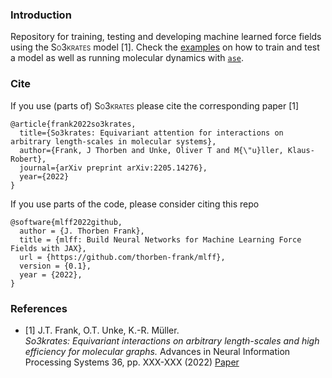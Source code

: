 ### Introduction
Repository for training, testing and developing machine learned force fields using the 
<span style="font-variant:small-caps;">So3krates</span> model [1]. Check the
[examples](https://github.com/thorben-frank/mlff/tree/v0.1/mlff/examples) on how to train and test a model as well as 
running molecular dynamics with [`ase`](https://wiki.fysik.dtu.dk/ase/).

### Cite
If you use (parts of) <span style="font-variant:small-caps;">So3krates</span> please cite the corresponding paper [1]
```
@article{frank2022so3krates,
  title={So3krates: Equivariant attention for interactions on arbitrary length-scales in molecular systems},
  author={Frank, J Thorben and Unke, Oliver T and M{\"u}ller, Klaus-Robert},
  journal={arXiv preprint arXiv:2205.14276},
  year={2022}
}
```
If you use parts of the code, please consider citing this repo
```
@software{mlff2022github,
  author = {J. Thorben Frank},
  title = {mlff: Build Neural Networks for Machine Learning Force Fields with JAX},
  url = {https://github.com/thorben-frank/mlff},
  version = {0.1},
  year = {2022},
}
```
### References
* [1] J.T. Frank, O.T. Unke, K.-R. Müller.  
*So3krates: Equivariant interactions on arbitrary length-scales and high efficiency for molecular graphs.* 
Advances in Neural Information Processing Systems 36, pp. XXX-XXX (2022) [Paper](https://arxiv.org/abs/2205.14276)
